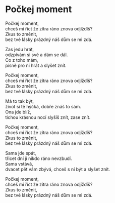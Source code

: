 # Počkej moment

Počkej moment,  
chceš mi říct že zítra ráno znova odjíždíš?  
Zkus to změnit,  
bez tvé lásky prázdný náš dům se mi zdá.

Zas jedu hrát,  
odzpívám si své a dám se dál.  
Co z toho mám,  
písně pro ni hrát a slyšet znít.

Počkej moment,  
chceš mi říct že zítra ráno znova odjíždíš?  
Zkus to změnit,  
bez tvé lásky prázdný náš dům se mi zdá.

Má to tak být,  
život si tě hýčká, dobře znáš to sám.  
Ona jde blíž,  
tichou krásnou nocí slyšíš znít, zase znít.

Počkej moment,  
chceš mi říct že zítra ráno znova odjíždíš?  
Zkus to změnit,  
bez tvé lásky prázdný náš dům se mi zdá.

Sama jde spát,  
třicet dní ji nikdo ráno nevzbudí.  
Sama vstává,  
dvacet pět vám zbývá, chceš s ní být a slyšet znít.

Počkej moment,  
chceš mi říct že zítra ráno znova odjíždíš?  
Zkus to změnit,  
bez tvé lásky prázdný náš dům se mi zdá.
